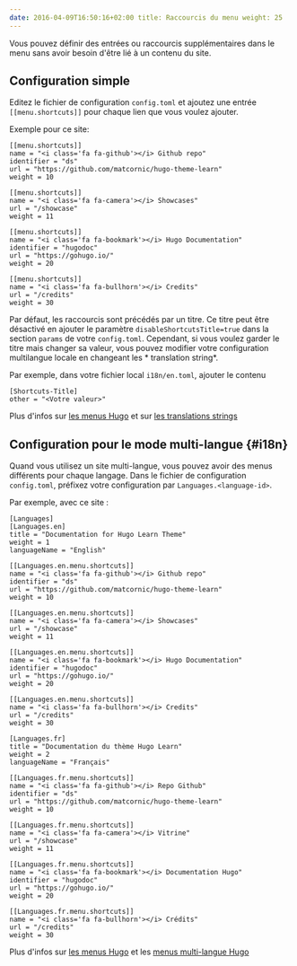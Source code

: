 ```yaml
---
date: 2016-04-09T16:50:16+02:00 title: Raccourcis du menu weight: 25
---
```


Vous pouvez définir des entrées ou raccourcis supplémentaires dans le menu sans avoir besoin d'être lié à un contenu du
site.

## Configuration simple

Editez le fichier de configuration `config.toml` et ajoutez une entrée `[[menu.shortcuts]]` pour chaque lien que vous
voulez ajouter.

Exemple pour ce site:

    [[menu.shortcuts]] 
    name = "<i class='fa fa-github'></i> Github repo"
    identifier = "ds"
    url = "https://github.com/matcornic/hugo-theme-learn"
    weight = 10

    [[menu.shortcuts]]
    name = "<i class='fa fa-camera'></i> Showcases"
    url = "/showcase"
    weight = 11

    [[menu.shortcuts]]
    name = "<i class='fa fa-bookmark'></i> Hugo Documentation"
    identifier = "hugodoc"
    url = "https://gohugo.io/"
    weight = 20

    [[menu.shortcuts]]
    name = "<i class='fa fa-bullhorn'></i> Credits"
    url = "/credits"
    weight = 30

Par défaut, les raccourcis sont précédés par un titre. Ce titre peut être désactivé en ajouter le
paramètre `disableShortcutsTitle=true` dans la section `params` de votre `config.toml`. Cependant, si vous voulez garder
le titre mais changer sa valeur, vous pouvez modifier votre configuration multilangue locale en changeant les *
translation string*.

Par exemple, dans votre fichier local `i18n/en.toml`, ajouter le contenu

    [Shortcuts-Title]
    other = "<Votre valeur>"

Plus d'infos sur [les menus Hugo](https://gohugo.io/extras/menus/) et
sur [les translations strings](https://gohugo.io/content-management/multilingual/#translation-of-strings)

## Configuration pour le mode multi-langue {#i18n}

Quand vous utilisez un site multi-langue, vous pouvez avoir des menus différents pour chaque langage. Dans le fichier de
configuration `config.toml`, préfixez votre configuration par `Languages.<language-id>`.

Par exemple, avec ce site :

    [Languages]
    [Languages.en]
    title = "Documentation for Hugo Learn Theme"
    weight = 1
    languageName = "English"

    [[Languages.en.menu.shortcuts]] 
    name = "<i class='fa fa-github'></i> Github repo"
    identifier = "ds"
    url = "https://github.com/matcornic/hugo-theme-learn"
    weight = 10

    [[Languages.en.menu.shortcuts]]
    name = "<i class='fa fa-camera'></i> Showcases"
    url = "/showcase"
    weight = 11

    [[Languages.en.menu.shortcuts]]
    name = "<i class='fa fa-bookmark'></i> Hugo Documentation"
    identifier = "hugodoc"
    url = "https://gohugo.io/"
    weight = 20

    [[Languages.en.menu.shortcuts]]
    name = "<i class='fa fa-bullhorn'></i> Credits"
    url = "/credits"
    weight = 30

    [Languages.fr]
    title = "Documentation du thème Hugo Learn"
    weight = 2
    languageName = "Français"

    [[Languages.fr.menu.shortcuts]]
    name = "<i class='fa fa-github'></i> Repo Github"
    identifier = "ds"
    url = "https://github.com/matcornic/hugo-theme-learn"
    weight = 10

    [[Languages.fr.menu.shortcuts]]
    name = "<i class='fa fa-camera'></i> Vitrine"
    url = "/showcase"
    weight = 11

    [[Languages.fr.menu.shortcuts]]
    name = "<i class='fa fa-bookmark'></i> Documentation Hugo"
    identifier = "hugodoc"
    url = "https://gohugo.io/"
    weight = 20

    [[Languages.fr.menu.shortcuts]]
    name = "<i class='fa fa-bullhorn'></i> Crédits"
    url = "/credits"
    weight = 30

Plus d'infos sur [les menus Hugo](https://gohugo.io/extras/menus/) et
les [menus multi-langue Hugo](https://gohugo.io/content-management/multilingual/#menus)